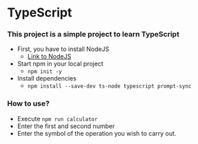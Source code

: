 # TypeScript
### This project is a simple project to learn TypeScript

- First, you have to install NodeJS
  - [Link to NodeJS](https://nodejs.org/en/download/)
- Start npm in your local project 
  - ``npm init -y``
- Install dependencies
  - ```npm install --save-dev ts-node typescript prompt-sync```


### How to use?
- Execute ``npm run calculator``
- Enter the first and second number
- Enter the symbol of the operation you wish to carry out.